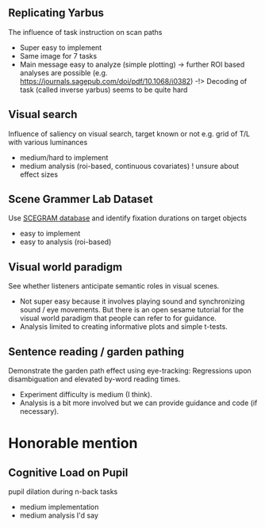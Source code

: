 ## Replicating Yarbus
The influence of task instruction on scan paths
  - Super easy to implement
  - Same image for 7 tasks
  - Main message easy to analyze (simple plotting)
  -> further ROI based analyses are possible (e.g. https://journals.sagepub.com/doi/pdf/10.1068/i0382)
  -!> Decoding of task (called inverse yarbus) seems to be quite hard
  
## Visual search
Influence of saliency on visual search, target known or not
e.g. grid of T/L with various luminances
  - medium/hard to implement
  - medium analysis (roi-based, continuous covariates)
  ! unsure about effect sizes

## Scene Grammer Lab Dataset
Use [SCEGRAM database](https://www.scenegrammarlab.com/research/development-of-scene-grammar/scegram-database/) and identify fixation durations on target objects
  - easy to implement
  - easy to analysis (roi-based)

## Visual world paradigm
See whether listeners anticipate semantic roles in visual scenes.
  - Not super easy because it involves playing sound and synchronizing sound / eye movements.  But there is an open sesame tutorial for the visual world paradigm that people can refer to for guidance.
  - Analysis limited to creating informative plots and simple t-tests.

## Sentence reading / garden pathing
Demonstrate the garden path effect using eye-tracking: Regressions upon disambiguation and elevated by-word reading times.
  - Experiment difficulty is medium (I think).
  - Analysis is a bit more involved but we can provide guidance and code (if necessary).

# Honorable mention
## Cognitive Load on Pupil
  pupil dilation during n-back tasks
  - medium implementation
  - medium analysis I'd say

